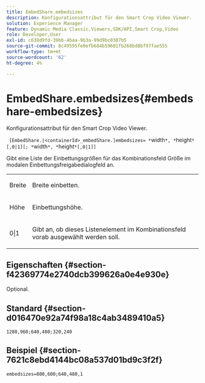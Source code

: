 ```yaml
---
title: EmbedShare.embedsizes
description: Konfigurationsattribut für den Smart Crop Video Viewer.
solution: Experience Manager
feature: Dynamic Media Classic,Viewers,SDK/API,Smart Crop,Video
role: Developer,User
exl-id: c638d9fd-39bb-4baa-9b3a-99d9bc0307b5
source-git-commit: 8c49595fe0efb684b59601fb268bd8bf97fae555
workflow-type: tm+mt
source-wordcount: '62'
ht-degree: 4%

---
```


# EmbedShare.embedsizes{#embedshare-embedsizes}

Konfigurationsattribut für den Smart Crop Video Viewer.

` [EmbedShare.|<containerId>_embedShare.]embedsizes= *`width`*, *`height`*[,0|1][; *`width`*, *`height`*[,0|1]]`

Gibt eine Liste der Einbettungsgrößen für das Kombinationsfeld Größe im modalen Einbettungsfreigabedialogfeld an.

<table id="table_C616483932C2482CA9794DDD7313FD7C"> 
 <tbody> 
  <tr> 
   <td colname="col1"> <p> <span class="codeph"> <span class="varname"> Breite </span> </span> </p> </td> 
   <td colname="col2"> <p> Breite einbetten. </p> </td> 
  </tr> 
  <tr> 
   <td colname="col1"> <p> <span class="codeph"> <span class="varname"> Höhe </span> </span> </p> </td> 
   <td colname="col2"> <p>Einbettungshöhe. </p> </td> 
  </tr> 
  <tr> 
   <td colname="col1"> <p> <span class="codeph"> 0|1 </span> </p> </td> 
   <td colname="col2"> <p> Gibt an, ob dieses Listenelement im Kombinationsfeld vorab ausgewählt werden soll. </p> </td> 
  </tr> 
 </tbody> 
</table>

## Eigenschaften {#section-f42369774e2740dcb399626a0e4e930e}

Optional.

## Standard {#section-d016470e92a74f98a18c4ab3489410a5}

`1280,960;640,480;320,240`

## Beispiel {#section-7621c8ebd4144bc08a537d01bd9c3f2f}

```
embedsizes=800,600;640,480,1
```
